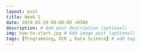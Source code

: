 ```yaml
---
layout: post
title: Week 1
date: 2019-05-29 00:00:00 +0300
description: # Add post description (optional)
img: how-to-start.jpg # Add image post (optional)
tags: [Programming, OCR , Data Science] # add tag
---
```




